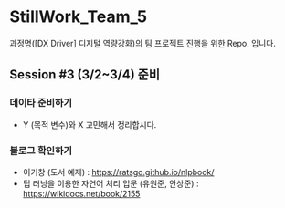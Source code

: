 # StillWork_Team_5

과정명([DX Driver] 디지털 역량강화)의 팀 프로젝트 진행을 위한 Repo. 입니다.

## Session #3 (3/2~3/4) 준비

### 데이타 준비하기
- Y (목적 변수)와 X 고민해서 정리합시다. 

### 블로그 확인하기 
- 이기창 (도서 예제) : https://ratsgo.github.io/nlpbook/
- 딥 러닝을 이용한 자연어 처리 입문 (유원준, 안상준) : https://wikidocs.net/book/2155
